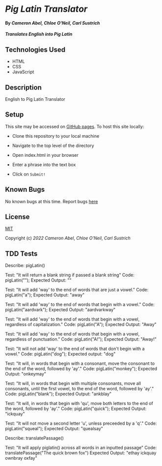 # _Pig Latin Translator_

#### By _**Cameron Abel**, **Chloe O'Neil**, **Carl Sustrich**_

#### _Translates English into Pig Latin_

## Technologies Used

- HTML
- CSS
- JavaScript

## Description

English to Pig Latin Translator

## Setup

This site may be accessed on [GitHub pages](https://cameronabel.github.io/pig-latin/). To host this site locally:

- Clone this repository to your local machine
- Navigate to the top level of the directory
- Open index.html in your browser

- Enter a phrase into the text box
- Click on `Submit!`

## Known Bugs

No known bugs at this time. Report bugs [here](mailto:cameronabel@gmail.com)

## License

[MIT](https://opensource.org/licenses/MIT)

Copyright (c) _2022_ _Cameron Abel_, _Chloe O'Neil_, _Carl Sustrich_

## TDD Tests

Describe: pigLatin()

Test: "It will return a blank string if passed a blank string"
Code: pigLatin("");
Expected Output: ""

Test: "It will add 'way' to the end of words that are just a vowel."
Code: pigLatin("a");
Expected Output: "away"

Test: "It will add 'way' to the end of words that begin with a vowel."
Code: pigLatin("aardvark");
Expected Output: "aardvarkway"

Test: "It will add 'way' to the end of words that begin with a vowel, regardless of capitalization."
Code: pigLatin("A");
Expected Output: "Away"

Test: "It will add 'way' to the end of words that begin with a vowel, regardless of punctuation."
Code: pigLatin("A!");
Expected Output: "Away!"

Test: "It will not add 'way' to the end of words that don't begin with a vowel."
Code: pigLatin("dog");
Expected output: "dog"

Test: "It will, in words that begin with a consonant, move the consonant to the end of the word, followed by 'ay'."
Code: pigLatin("monkey");
Expected Output: "onkeymay"

Test: "It will, in words that begin with multiple consonants, move all consonants, until the first vowel, to the end of the word, followed by 'ay'."
Code: pigLatin("blank");
Expected Output: "ankblay"

Test: "It will, in words that begin with 'qu', move both letters to the end of the word, followed by 'ay'."
Code: pigLatin("quick");
Expected Output: "ickquay"

Test: "It will not move a second letter 'u', unless preceeded by a 'q'."
Code: pigLatin("squeal");
Expected Output: "quealsay"

Describe: translatePassage()

Test: "It will apply piglatin() across all words in an inputted passage"
Code: translatePassage("The quick brown fox")
Expected Output: "ethay ickquay ownbray oxfay"
